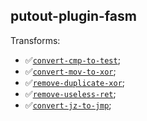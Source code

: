 ## putout-plugin-fasm

Transforms:

- ✅[`convert-cmp-to-test`](https://putout.cloudcmd.io/#/gist/abcb985d118b501a8c4e3bdbc0cb2c24/530029e4df82bbab0590679d9d21212ed51b485d);
- ✅[`convert-mov-to-xor`](https://putout.cloudcmd.io/#/gist/4c51bf6ba61b95c0eed96c271be058be/b9a1fc091fcfa0e71ebfe01bef609616092cf3fe);
- ✅[`remove-duplicate-xor`](https://putout.cloudcmd.io/#/gist/43182cfd7aa9ecd7b815049eccbb5909/93fae35a982f71674b3775f6d2682b22867036a5);
- ✅[`remove-useless-ret`](https://putout.cloudcmd.io/#/gist/454918cb89efe8618807e82b0d29dd9b/297e4d8e42fca69b21b0ca446324359ba3136697);
- ✅[`convert-jz-to-jmp`](https://putout.cloudcmd.io/#/gist/c4d7131fdfd26cdf6aabc6d8025166ec/b8baa6e498f8dce88c79b852ca7e4489f82ac003);
